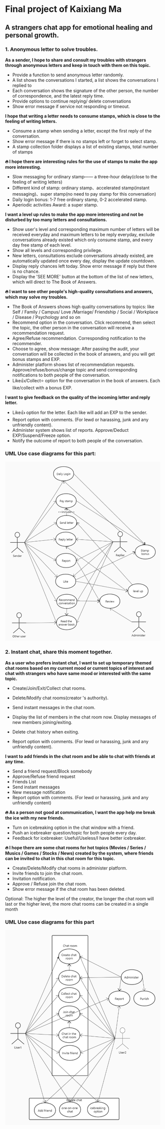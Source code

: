 # Final project of Kaixiang Ma 

## A strangers chat app for emotional healing and personal growth.

### 1. Anonymous letter to solve troubles.

**As a sender, I hope to share and consult my troubles with strangers through anonymous letters and keep in touch with them on this topic.**

- Provide a function to send anonymous letter randomly.
- A list shows the conversations I started, a list shows the conversations I replied to
- Each conversation shows the signature of the other person, the number of correspondence, and the latest reply time.
- Provide options to continue replying/ delete conversations
- Show error message if service not responding or timeout. 



**I hope that writing a letter needs to consume stamps, which is close to the feeling of writing letters.**

- Consume a stamp when sending a letter, except the first reply of the conversation. 
- Show error message if there is no stamps left or forget to select stamp.
- A stamp collection folder displays a list of existing stamps, total number of stamps



**🔥 I hope there are interesting rules for the use of stamps to make the app more interesting.**

- Slow messaging for ordinary stamp—— a three-hour delay(close to the feeling of writing letters)
- Different kind of stamp: ordinary stamp、accelerated stamp(instant messaging)、super stamp(no need to pay stamp for this conversation)
- Daily login bonus: 1-7 free ordinary stamp, 0-2 accelerated stamp. 
- Aperiodic activities Award: a super stamp.



**I want a level up rules to make the app more interesting and not be disturbed by too many letters  and consultations.**

- Show user's level and corresponding maximum number of letters will be received everyday and maximum letters to be reply everyday, exclude conversations already existed which only consume stamp, and every day free stamp of each level.
- Show all levels and corresponding privilege.
- New letters, consultations exclude conversations already existed, are automatically updated once every day, display the update countdown.
- Display reply chances left today. Show error message if reply but there is no chance.
- Display the 'SEE MORE' button at the bottom of the list of new letters, which will direct to The Book of Answers.



**🔥 I want to see other people's high-quality consultations and answers, which may solve my troubles.**

- The Book of Answers shows high quality conversations by topics: like Self / Family / Campus/ Love /Marriage/  Friendship / Social / Workplace / Disease / Psychology and so on
- Recommend option in the conversation. Click recommend, then select the topic, the other person in the conversation will receive a recommendation request.
- Agree/Refuse recommendation. Corresponding notification to the recommender. 
- Choose to agree, show message: After passing the audit, your conversation will be collected in the book of answers, and you will get bonus stamps and EXP.
- Administer platform shows list of recommendation requests. Approve/refuse/bonus/change topic and send corresponding notifications to both people of the conversation.
- Like👍/Collect⭐ option for the conversation in the  book of answers. Each like/collect with a bonus EXP.



**I want to give feedback on the quality of the incoming letter and reply letter.** 

- Like👍 option for the letter. Each like will add an EXP to the sender.
- Report option with comments. (For lewd or harassing, junk and any unfriendly content).
- Administer system shows list of reports. Approve/Deduct EXP/Suspend/Freeze option. 
- Notify the outcome of report to both people of the conversation.

### UML Use case diagrams for this part:

![](./pictures/UML_of_letter_part.jpg)



### 2. Instant chat, share this moment together.

**As a user who prefers instant chat, I want to set up temporary themed chat rooms based on my current mood or current topics of interest and chat with strangers who have same mood or interested with the same topic.**

- Create/Join/Exit/Collect chat rooms.

- Delete/Modify chat rooms(creator 's authority).

- Send instant messages in the chat room.

- Display the list of members in the chat room now. Display messages of new members joining/exiting.

- Delete chat history when exiting.

- Report option with comments. (For lewd or harassing, junk and any unfriendly content).

  

**I want to add friends in the chat room and be able to chat with friends at any time.**

- Send a friend request/Block somebody
- Approve/Refuse friend request
- Friends List
- Send instant messages
- New message notification
- Report option with comments. (For lewd or harassing, junk and any unfriendly content)



**🔥 As a person not good at communication, I want the app help me break the ice with my new friends.**

- Turn on icebreaking option in the chat window with a friend.
- Push an icebreaker question/topic for both people every day.
- Feedback for icebreaker: Useful/Useless/I have better icebreaker.



**🔥 I hope there are some chat rooms for hot topics (Movies / Series / Musics / Games / Stocks / News) created by the system, where friends can be invited to chat in this chat room for this topic.**

- Create/Delete/Modify chat rooms in administer platform.
- Invite friends to join the chat room.
- Invitation notification.
- Approve / Refuse join the chat room.
- Show error message if the chat room has been deleted.



Optional: The higher the level of the creator, the longer the chat room will last or the higher level, the more chat rooms can be created in a single month 

 ### UML Use case diagrams for this part

![](./pictures/UML_of_chat_part.jpg)

